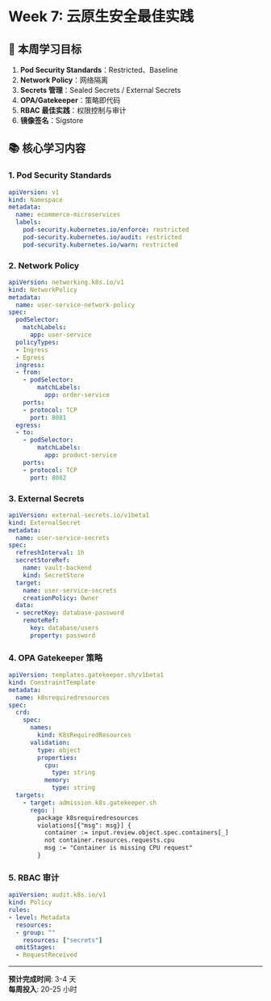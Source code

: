 # Week 7: 云原生安全最佳实践

## 🎯 本周学习目标

1. **Pod Security Standards**：Restricted、Baseline
2. **Network Policy**：网络隔离
3. **Secrets 管理**：Sealed Secrets / External Secrets
4. **OPA/Gatekeeper**：策略即代码
5. **RBAC 最佳实践**：权限控制与审计
6. **镜像签名**：Sigstore

## 📚 核心学习内容

### 1. Pod Security Standards

```yaml
apiVersion: v1
kind: Namespace
metadata:
  name: ecommerce-microservices
  labels:
    pod-security.kubernetes.io/enforce: restricted
    pod-security.kubernetes.io/audit: restricted
    pod-security.kubernetes.io/warn: restricted
```

### 2. Network Policy

```yaml
apiVersion: networking.k8s.io/v1
kind: NetworkPolicy
metadata:
  name: user-service-network-policy
spec:
  podSelector:
    matchLabels:
      app: user-service
  policyTypes:
  - Ingress
  - Egress
  ingress:
  - from:
    - podSelector:
        matchLabels:
          app: order-service
    ports:
    - protocol: TCP
      port: 8081
  egress:
  - to:
    - podSelector:
        matchLabels:
          app: product-service
    ports:
    - protocol: TCP
      port: 8082
```

### 3. External Secrets

```yaml
apiVersion: external-secrets.io/v1beta1
kind: ExternalSecret
metadata:
  name: user-service-secrets
spec:
  refreshInterval: 1h
  secretStoreRef:
    name: vault-backend
    kind: SecretStore
  target:
    name: user-service-secrets
    creationPolicy: Owner
  data:
  - secretKey: database-password
    remoteRef:
      key: database/users
      property: password
```

### 4. OPA Gatekeeper 策略

```yaml
apiVersion: templates.gatekeeper.sh/v1beta1
kind: ConstraintTemplate
metadata:
  name: k8srequiredresources
spec:
  crd:
    spec:
      names:
        kind: K8sRequiredResources
      validation:
        type: object
        properties:
          cpu:
            type: string
          memory:
            type: string
  targets:
    - target: admission.k8s.gatekeeper.sh
      rego: |
        package k8srequiredresources
        violations[{"msg": msg}] {
          container := input.review.object.spec.containers[_]
          not container.resources.requests.cpu
          msg := "Container is missing CPU request"
        }
```

### 5. RBAC 审计

```yaml
apiVersion: audit.k8s.io/v1
kind: Policy
rules:
- level: Metadata
  resources:
  - group: ""
    resources: ["secrets"]
  omitStages:
  - RequestReceived
```

---

**预计完成时间**: 3-4 天  
**每周投入**: 20-25 小时

